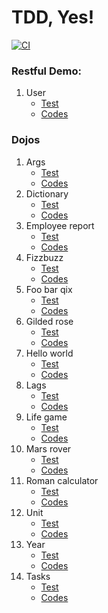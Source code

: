 # TDD, Yes!
[![CI](https://github.com/VWWL/tdd-yes/actions/workflows/main.yml/badge.svg)](https://github.com/VWWL/tdd-yes/actions/workflows/main.yml)

### Restful Demo:
1. User
   - [Test](./src/test/java/yes/tdd/usecases)
   - [Codes](./modules/users.gateways/src/main/java/yes/tdd/users/gateways/ohs)

### Dojos
1. Args
   - [Test](./modules/dojo.domain/src/test/java/yes/tdd/dojo/domain/args)
   - [Codes](./modules/dojo.domain/src/main/java/yes/tdd/dojo/domain/args)
2. Dictionary
    - [Test](./modules/dojo.domain/src/test/java/yes/tdd/dojo/domain/dictionary)
    - [Codes](./modules/dojo.domain/src/main/java/yes/tdd/dojo/domain/dictionary)
3. Employee report
    - [Test](./modules/dojo.domain/src/test/java/yes/tdd/dojo/domain/employeereport)
    - [Codes](./modules/dojo.domain/src/main/java/yes/tdd/dojo/domain/employeereport)
4. Fizzbuzz
    - [Test](./modules/dojo.domain/src/test/java/yes/tdd/dojo/domain/fizzbuzz)
    - [Codes](./modules/dojo.domain/src/main/java/yes/tdd/dojo/domain/fizzbuzz)
5. Foo bar qix
    - [Test](./modules/dojo.domain/src/test/java/yes/tdd/dojo/domain/foobarqix)
    - [Codes](./modules/dojo.domain/src/main/java/yes/tdd/dojo/domain/foobarqix)
6. Gilded rose
    - [Test](./modules/dojo.domain/src/test/java/yes/tdd/dojo/domain/gildedrose)
    - [Codes](./modules/dojo.domain/src/main/java/yes/tdd/dojo/domain/gildedrose)
7. Hello world
    - [Test](./modules/dojo.domain/src/test/java/yes/tdd/dojo/domain/helloworld)
    - [Codes](./modules/dojo.domain/src/main/java/yes/tdd/dojo/domain/helloworld)
8. Lags
    - [Test](./modules/dojo.domain/src/test/java/yes/tdd/dojo/domain/lags)
    - [Codes](./modules/dojo.domain/src/main/java/yes/tdd/dojo/domain/lags)
9. Life game
    - [Test](./modules/dojo.domain/src/test/java/yes/tdd/dojo/domain/lifegame)
    - [Codes](./modules/dojo.domain/src/main/java/yes/tdd/dojo/domain/lifegame)
10. Mars rover
    - [Test](./modules/dojo.domain/src/test/java/yes/tdd/dojo/domain/marsrover)
    - [Codes](./modules/dojo.domain/src/main/java/yes/tdd/dojo/domain/marsrover)
11. Roman calculator
    - [Test](./modules/dojo.domain/src/test/java/yes/tdd/dojo/domain/romancalculator)
    - [Codes](./modules/dojo.domain/src/main/java/yes/tdd/dojo/domain/romancalculator)
12. Unit
    - [Test](./modules/dojo.domain/src/test/java/yes/tdd/dojo/domain/unit)
    - [Codes](./modules/dojo.domain/src/main/java/yes/tdd/dojo/domain/unit)
13. Year
    - [Test](./modules/dojo.domain/src/test/java/yes/tdd/dojo/domain/year)
    - [Codes](./modules/dojo.domain/src/main/java/yes/tdd/dojo/domain/year)
14. Tasks
    - [Test](./modules/dojo.domain/src/test/java/yes/tdd/dojo/domain/tasks)
    - [Codes](./modules/dojo.domain/src/main/java/yes/tdd/dojo/domain/tasks)
